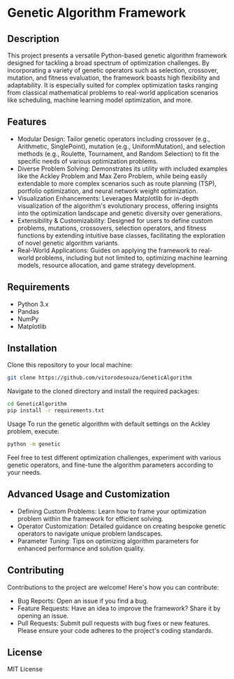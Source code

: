 # Genetic Algorithm Framework
## Description
This project presents a versatile Python-based genetic algorithm framework designed for tackling a broad spectrum of optimization challenges. By incorporating a variety of genetic operators such as selection, crossover, mutation, and fitness evaluation, the framework boasts high flexibility and adaptability. It is especially suited for complex optimization tasks ranging from classical mathematical problems to real-world application scenarios like scheduling, machine learning model optimization, and more.

## Features
- Modular Design: Tailor genetic operators including crossover (e.g., Arithmetic, SinglePoint), mutation (e.g., UniformMutation), and selection methods (e.g., Roulette, Tournament, and Random Selection) to fit the specific needs of various optimization problems.
- Diverse Problem Solving: Demonstrates its utility with included examples like the Ackley Problem and Max Zero Problem, while being easily extendable to more complex scenarios such as route planning (TSP), portfolio optimization, and neural network weight optimization.
- Visualization Enhancements: Leverages Matplotlib for in-depth visualization of the algorithm's evolutionary process, offering insights into the optimization landscape and genetic diversity over generations.
- Extensibility & Customizability: Designed for users to define custom problems, mutations, crossovers, selection operators, and fitness functions by extending intuitive base classes, facilitating the exploration of novel genetic algorithm variants.
- Real-World Applications: Guides on applying the framework to real-world problems, including but not limited to, optimizing machine learning models, resource allocation, and game strategy development.

## Requirements
- Python 3.x
- Pandas
- NumPy
- Matplotlib

## Installation
Clone this repository to your local machine:

```bash 
git clone https://github.com/vitorodesouza/GeneticAlgorithm
```

Navigate to the cloned directory and install the required packages:

```bash 
cd GeneticAlgorithm
pip install -r requirements.txt 
```

Usage
To run the genetic algorithm with default settings on the Ackley problem, execute:

```bash 
python -m genetic 
```

Feel free to test different optimization challenges, experiment with various genetic operators, and fine-tune the algorithm parameters according to your needs.

## Advanced Usage and Customization
- Defining Custom Problems: Learn how to frame your optimization problem within the framework for efficient solving.
- Operator Customization: Detailed guidance on creating bespoke genetic operators to navigate unique problem landscapes.
- Parameter Tuning: Tips on optimizing algorithm parameters for enhanced performance and solution quality.

## Contributing
Contributions to the project are welcome! Here's how you can contribute:

- Bug Reports: Open an issue if you find a bug.
- Feature Requests: Have an idea to improve the framework? Share it by opening an issue.
- Pull Requests: Submit pull requests with bug fixes or new features. Please ensure your code adheres to the project's coding standards.

## License
MIT License


